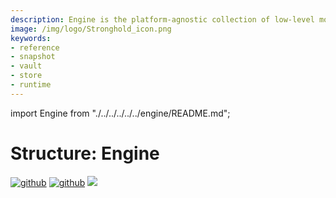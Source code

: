 ```yaml
---
description: Engine is the platform-agnostic collection of low-level modules with which application architects can build higher-level implementations of Strongholds for a variety of purposes.
image: /img/logo/Stronghold_icon.png
keywords:
- reference
- snapshot
- vault
- store
- runtime
---
```

import Engine from "./../../../../../engine/README.md";

# Structure: Engine

[![github](https://img.shields.io/badge/github-source-blue.svg)](https://github.com/iotaledger/stronghold.rs/tree/dev/engine)  [![github](https://img.shields.io/badge/rust-docs-green.svg)](https://docs.rs/stronghold-engine) [![](https://img.shields.io/crates/v/stronghold-engine.svg)](https://crates.io/crates/stronghold-engine)


<Engine/>